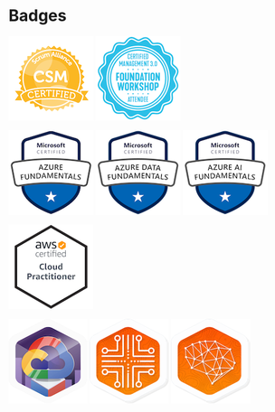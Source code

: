 # Badges

[![Certified ScrumMaster® (CSM®)][1.1]][1]
[![Certified Management 3.0 Foundation Workshop Attendee][1.2]][2]
<!--
[![Certified SAFe® Scrum Master][1.3]][0]
[![Certified SAFe® Architect][1.4]][0]
-->

[![Microsoft Certified: Azure Fundamentals][2.1]][3]
[![Microsoft Certified: Azure Data Fundamentals][2.2]][5]
[![Microsoft Certified: Azure AI Fundamentals][2.3]][6]
<!--
[![Microsoft Certified: Azure Security Engineer Asociate][2.4]][0]
[![Microsoft Certified: Azure Solutions Architect Expert][2.5]][0]
-->

[![AWS Certified: Cloud Practitioner][3.1]][4]
<!--
[![AWS Certified: Solutions Architect Asociate][3.2][0]
[![AWS Certified: Security Specialty][3.3]][0]
[![AWS Certified: Solutions Architect Professional][3.4]][0]
-->

[![QwikLabs: Google Cloud Essentials][4.1]][7]
[![QwikLabs: Google Cloud Essentials][4.2]][7]
[![QwikLabs: Google Cloud Essentials][4.3]][7]
<!--
[![QwikLabs: Google Cloud Essentials][4.4]][7]
[![GCP Certified: Cloud Engineer Asociate][4.5]][0]
[![GCP Certified: Cloud Architect Professional][4.6]][0]
[![GCP Certified: Cloud Security Engineer Professional][4.7]][0]
-->

<!--
[![Red Hat Certified Professional][5.1]][0]
[![Red Hat Certified Engineer][5.2]][0]
-->

[0]: .
[1]: http://bcert.me/sxendphet
[2]: ./cm30fwa.pdf
[3]: https://www.youracclaim.com/badges/50625fa1-dafa-40ee-999f-fa5012c9d2d0
[4]: https://www.youracclaim.com/badges/9bc82cfc-2a9f-43f3-8cd7-7b8496f1106f
[5]: https://www.youracclaim.com/badges/684d1e55-5cb7-4335-b9f7-2a0893dd4a2e
[6]: https://www.youracclaim.com/badges/2b946354-27c2-4285-897a-e0d3173ddab2
[7]: https://www.qwiklabs.com/public_profiles/799bf8c8-0895-4121-a4b1-1441d22577f8

[1.1]: sacsm.png
[1.2]: cm30fwa.png
[1.3]: safe-ssm-5.png
[1.4]: safe-arch-5.png
[2.1]: az-900.png
[2.2]: dp-900.png
[2.3]: ai-900.png
[2.4]: az-500.png
[2.5]: az-30x.png
[3.1]: clf-c01.png
[3.2]: saa-c02.png
[3.3]: scs-c01.png
[4.1]: gce.jpeg
[4.2]: gcei.png
[4.3]: gce-ai.png
[4.4]: gce-archi.png
[5.1]: rhcp.png
[5.2]: rhce.png

